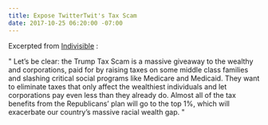 ```yaml
---
title: Expose TwitterTwit's Tax Scam
date: 2017-10-25 06:20:00 -07:00
---
```


Excerpted from [Indivisible](https://www.indivisible.org/) :

"   Let’s be clear: the Trump Tax Scam is a massive giveaway to the wealthy and corporations, paid for by raising taxes on some middle class families and slashing critical social programs like Medicare and Medicaid. They want to eliminate taxes that only affect the wealthiest individuals and let corporations pay even less than they already do. Almost all of the tax benefits from the Republicans’ plan will go to the top 1%, which will exacerbate our country’s massive racial wealth gap.   "

 